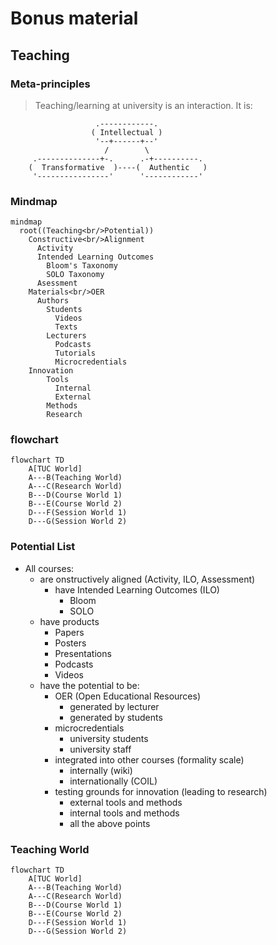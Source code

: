 # Bonus material

## Teaching

### Meta-principles

> Teaching/learning at university is an interaction. It is:

```ascii
                   .------------.   
                  ( Intellectual ) 
                   '--+------+--'  
                     /        \
     .--------------+-.      .-+----------.
    (  Transformative  )----(  Authentic   )
     '----------------'      '------------'
```
### Mindmap

```mermaid @mermaid
mindmap
  root((Teaching<br/>Potential))
    Constructive<br/>Alignment
      Activity
      Intended Learning Outcomes
        Bloom's Taxonomy
        SOLO Taxonomy
      Asessment
    Materials<br/>OER
      Authors
        Students
          Videos
          Texts
        Lecturers
          Podcasts
          Tutorials
          Microcredentials
    Innovation
        Tools
          Internal
          External
        Methods
        Research
```

### flowchart

```mermaid @mermaid
flowchart TD
    A[TUC World]
    A---B(Teaching World)
    A---C(Research World)
    B---D(Course World 1)
    B---E(Course World 2)
    D---F(Session World 1)
    D---G(Session World 2)
```

### Potential List

- All courses:
  - are onstructively aligned (Activity, ILO, Assessment)
    - have Intended Learning Outcomes (ILO)
      - Bloom
      - SOLO
  - have products
    - Papers
    - Posters
    - Presentations
    - Podcasts
    - Videos
  - have the potential to be:
    - OER (Open Educational Resources)
      - generated by lecturer
      - generated by students
    - microcredentials
      - university students
      - university staff
    - integrated into other courses (formality scale)
      - internally (wiki)
      - internationally (COIL)
    - testing grounds for innovation (leading to research)
      - external tools and methods
      - internal tools and methods
      - all the above points

### Teaching World

```mermaid @mermaid
flowchart TD
    A[TUC World]
    A---B(Teaching World)
    A---C(Research World)
    B---D(Course World 1)
    B---E(Course World 2)
    D---F(Session World 1)
    D---G(Session World 2)
```